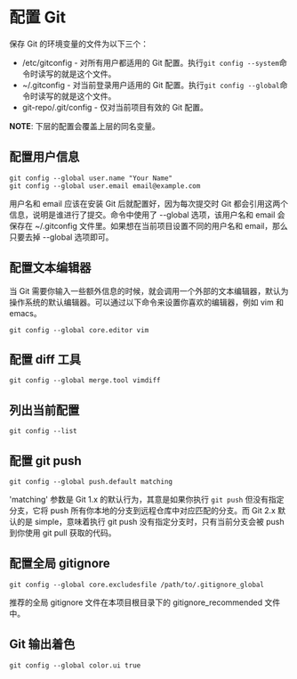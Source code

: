 配置 Git
========

保存 Git 的环境变量的文件为以下三个：

 *	/etc/gitconfig - 对所有用户都适用的 Git 配置。执行`git config --system`命令时读写的就是这个文件。
 *	~/.gitconfig - 对当前登录用户适用的 Git 配置。执行`git config --global`命令时读写的就是这个文件。
 *	git-repo/.git/config - 仅对当前项目有效的 Git 配置。

**NOTE**: 下层的配置会覆盖上层的同名变量。

## 配置用户信息

    git config --global user.name "Your Name"
    git config --global user.email email@example.com

用户名和 email 应该在安装 Git 后就配置好，因为每次提交时 Git 都会引用这两个信息，说明是谁进行了提交。命令中使用了 --global 选项，该用户名和 email 会保存在 ~/.gitconfig 文件里。如果想在当前项目设置不同的用户名和 email，那么只要去掉 --global 选项即可。

## 配置文本编辑器

当 Git 需要你输入一些额外信息的时候，就会调用一个外部的文本编辑器，默认为操作系统的默认编辑器。可以通过以下命令来设置你喜欢的编辑器，例如 vim 和 emacs。

    git config --global core.editor vim

## 配置 diff 工具

    git config --global merge.tool vimdiff

## 列出当前配置

    git config --list

## 配置 git push

    git config --global push.default matching

'matching' 参数是 Git 1.x 的默认行为，其意是如果你执行 `git push` 但没有指定分支，它将 push 所有你本地的分支到远程仓库中对应匹配的分支。而 Git 2.x 默认的是 simple，意味着执行 git push 没有指定分支时，只有当前分支会被 push 到你使用 git pull 获取的代码。

## 配置全局 gitignore

    git config --global core.excludesfile /path/to/.gitignore_global

推荐的全局 gitignore 文件在本项目根目录下的 gitignore_recommended 文件中。

## Git 输出着色

    git config --global color.ui true
